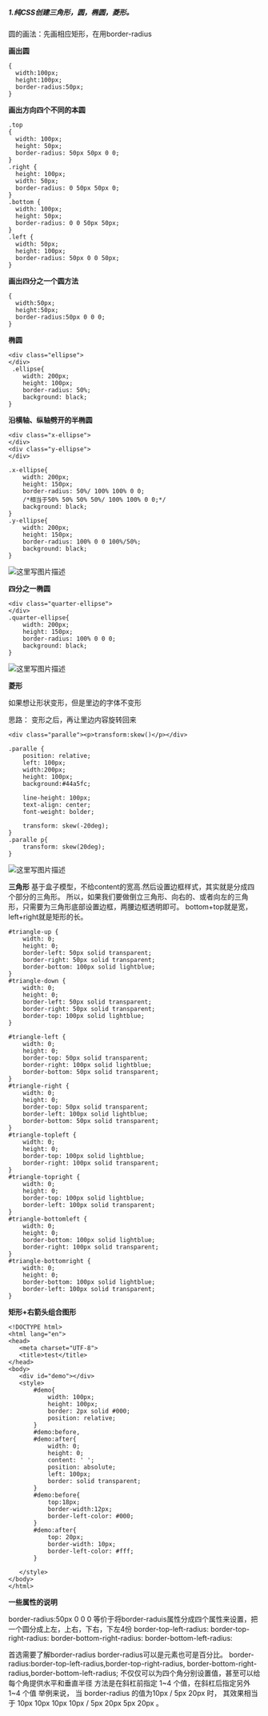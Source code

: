##### 1.纯CSS创建三角形，圆，椭圆，菱形。

圆的画法：先画相应矩形，在用border-radius

**画出圆**
```
{
  width:100px;
  height:100px;
  border-radius:50px;
}
```
**画出方向四个不同的本圆**

```
.top
{
  width: 100px;
  height: 50px;
  border-radius: 50px 50px 0 0;
}
.right {
  height: 100px;
  width: 50px;
  border-radius: 0 50px 50px 0;
}
.bottom {
  width: 100px;
  height: 50px;
  border-radius: 0 0 50px 50px;
}
.left {
  width: 50px;
  height: 100px;
  border-radius: 50px 0 0 50px;
}
```
**画出四分之一个圆方法**

```
{
  width:50px;
  height:50px;
  border-radius:50px 0 0 0;
}
```

**椭圆**

```
<div class="ellipse">
</div>
 .ellipse{
    width: 200px;
    height: 100px;
    border-radius: 50%;
    background: black;
}
```

**沿横轴、纵轴劈开的半椭圆**

```
<div class="x-ellipse">
</div>
<div class="y-ellipse">
</div>

.x-ellipse{
    width: 200px;
    height: 150px;
    border-radius: 50%/ 100% 100% 0 0;
    /*相当于50% 50% 50% 50%/ 100% 100% 0 0;*/
    background: black;
}
.y-ellipse{
    width: 200px;
    height: 150px;
    border-radius: 100% 0 0 100%/50%;
    background: black;
}        
```
![这里写图片描述](http://img.blog.csdn.net/20160916141440085)

**四分之一椭圆**

```
<div class="quarter-ellipse">
</div>
.quarter-ellipse{
    width: 200px;
    height: 150px;
    border-radius: 100% 0 0 0;
    background: black;
}
```
![这里写图片描述](http://img.blog.csdn.net/20160916141536023)


**菱形**

如果想让形状变形，但是里边的字体不变形

思路：
变形之后，再让里边内容旋转回来

```
<div class="paralle"><p>transform:skew()</p></div>

.paralle {
    position: relative;
    left: 100px;
    width:200px;
    height: 100px;
    background:#44a5fc;

    line-height: 100px;
    text-align: center;
    font-weight: bolder;

    transform: skew(-20deg);
}
.paralle p{
    transform: skew(20deg);
}

```
![这里写图片描述](http://img.blog.csdn.net/20160916145111696)

**三角形**
基于盒子模型，不给content的宽高.然后设置边框样式，其实就是分成四个部分的三角形。
所以，如果我们要做倒立三角形、向右的、或者向左的三角形，只需要为三角形底部设置边框，两腰边框透明即可。
bottom+top就是宽，left+right就是矩形的长。

```
#triangle-up {
    width: 0;
    height: 0;
    border-left: 50px solid transparent;
    border-right: 50px solid transparent;
    border-bottom: 100px solid lightblue;
}
#triangle-down {
    width: 0;
    height: 0;
    border-left: 50px solid transparent;
    border-right: 50px solid transparent;
    border-top: 100px solid lightblue;
}

#triangle-left {
    width: 0;
    height: 0;
    border-top: 50px solid transparent;
    border-right: 100px solid lightblue;
    border-bottom: 50px solid transparent;
}
#triangle-right {
    width: 0;
    height: 0;
    border-top: 50px solid transparent;
    border-left: 100px solid lightblue;
    border-bottom: 50px solid transparent;
}
#triangle-topleft {
    width: 0;
    height: 0;
    border-top: 100px solid lightblue;
    border-right: 100px solid transparent;
}
#triangle-topright {
    width: 0;
    height: 0;
    border-top: 100px solid lightblue;
    border-left: 100px solid transparent;
}
#triangle-bottomleft {
    width: 0;
    height: 0;
    border-bottom: 100px solid lightblue;
    border-right: 100px solid transparent;
}
#triangle-bottomright {
    width: 0;
    height: 0;
    border-bottom: 100px solid lightblue;
    border-left: 100px solid transparent;
}
```

**矩形+右箭头组合图形**
<!-- demo：
https://www.nowcoder.com/test/question/done?tid=6790176&qid=14267#summary
 -->
 <!-- 思路：
1.先画出一个矩形框
2.添加两个三角形元素以demo为标准向左偏移100px，即可覆盖2px的边框。
3. 设置a的边框大小为12px;背景色为黑色；
   设置b的边框大小为10px，背景色为白色；
   b相对a向下偏移2px,即可得到边框为2px的三角边；

注意：before和after需要用content=' ';
content属性是必须的而且应该经常被应用。否则，伪元素无论如何都无法正常工作。
 -->
 ```
<!DOCTYPE html>
<html lang="en">
<head>
    <meta charset="UTF-8">
    <title>test</title>
</head>
<body>
    <div id="demo"></div>
    <style>
        #demo{
            width: 100px;
            height: 100px;
            border: 2px solid #000;
            position: relative;
        }
        #demo:before,
        #demo:after{
            width: 0;
            height: 0;
            content: ' ';
            position: absolute;
            left: 100px;
            border: solid transparent;
        }
        #demo:before{
            top:18px;
            border-width:12px;
            border-left-color: #000;
        }
        #demo:after{
            top: 20px;
            border-width: 10px;
            border-left-color: #fff;
        }

    </style>
</body>
</html>
```

**一些属性的说明**

border-radius:50px 0 0 0
等价于将border-raduis属性分成四个属性来设置，把一个圆分成上左，上右，下右，下左4份
border-top-left-radius:
border-top-right-radius:
border-bottom-right-radius:
border-bottom-left-radius:

首选需要了解border-radius
border-radius可以是元素也可是百分比。
border-radius:border-top-left-radius,border-top-right-radius,
              border-bottom-right-radius,border-bottom-left-radius;
不仅仅可以为四个角分别设置值，甚至可以给每个角提供水平和垂直半径
方法是在斜杠前指定 1~4 个值，在斜杠后指定另外 1~4 个值
举例来说，
当 border-radius 的值为10px / 5px 20px 时，
其效果相当于 10px 10px 10px 10px / 5px 20px 5px 20px 。
